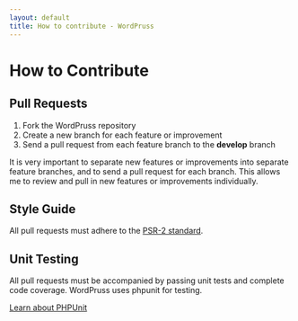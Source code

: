 ```yaml
---
layout: default
title: How to contribute - WordPruss
---
```


# How to Contribute

## Pull Requests

1. Fork the WordPruss repository
2. Create a new branch for each feature or improvement
3. Send a pull request from each feature branch to the **develop** branch

It is very important to separate new features or improvements into separate feature branches, and to send a
pull request for each branch. This allows me to review and pull in new features or improvements individually.

## Style Guide

All pull requests must adhere to the [PSR-2 standard](https://github.com/php-fig/fig-standards/blob/master/accepted/PSR-2-coding-style-guide.md).

## Unit Testing

All pull requests must be accompanied by passing unit tests and complete code coverage. WordPruss uses phpunit for testing.

[Learn about PHPUnit](https://github.com/sebastianbergmann/phpunit/)
